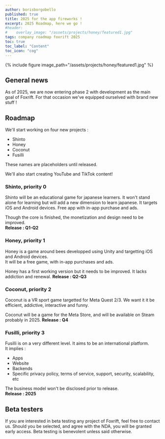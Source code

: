 ```yaml
---
author: borisborgobello
published: true
title: 2025 for the app fireworks !
excerpt: 2025 Roadmap, here we go !
#header:
#    overlay_image: "/assets/projects/honey/featured1.jpg"
tags: company roadmap foxrift 2025
toc: true
toc_label: "Content"
toc_icon: "cog"
---
```

{% include figure image_path="/assets/projects/honey/featured1.jpg" %}

## General news

As of 2025, we are now entering phase 2 with development as the main goal of Foxrift. For that occasion we've equipped ourselved with brand new stuff !

## Roadmap

We'll start working on four new projects :
* Shinto
* Honey
* Coconut
* Fusilli

These names are placeholders until released.

We'll also start creating YouTube and TikTok content!

### Shinto, priority 0

Shinto will be an educational game for japanese learners. It won't stand alone for learning but will add a new dimension to learn japanese.
It targets iOS and Android devices. Free app with in-app purchase and ads.

Though the core is finished, the monetization and design need to be improved.  
**Release : Q1-Q2**

### Honey, priority 1

Honey is a game around bees developped using Unity and targetting iOS and Android devices.  
It will be a free game, with in-app purchases and ads.

Honey has a first working version but it needs to be improved. It lacks addiction and renewal.
**Release : Q2-Q3**

### Coconut, priority 2

Coconut is a VR sport game targetted for Meta Quest 2/3. We want it it be efficient, addictive, interactive and funny.

Coconut will be a game for the Meta Store, and will be available on Steam probably in 2025.
**Release : Q4**

### Fusilli, priority 3

Fusilli is on a very different level. It aims to be an international platform.  
It implies :
* Apps
* Website
* Backends
* Specific privacy policy, terms of service, support, security, scalability, etc

The business model won't be disclosed prior to release.  
**Release : 2025**

## Beta testers

If you are interested in beta testing any project of Foxrift, feel free to contact us.
Should you be selected, and agree with the NDA, you will be granted early access.
Beta testing is benevolent unless said otherwise.
